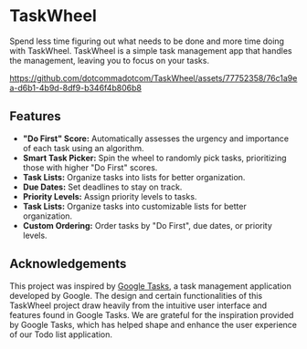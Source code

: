 # TaskWheel

Spend less time figuring out what needs to be done and more time doing with TaskWheel. TaskWheel is a simple task management app that handles the management, leaving you to focus on your tasks.



https://github.com/dotcommadotcom/TaskWheel/assets/77752358/76c1a9ea-d6b1-4b9d-8df9-b346f4b806b8



## Features
- **"Do First" Score:** Automatically assesses the urgency and importance of each task using an algorithm.
- **Smart Task Picker:**  Spin the wheel to randomly pick tasks, prioritizing those with higher "Do First" scores.
- **Task Lists:** Organize tasks into lists for better organization.
- **Due Dates:** Set deadlines to stay on track.
- **Priority Levels:** Assign priority levels to tasks.
- **Task Lists:** Organize tasks into customizable lists for better organization.
- **Custom Ordering:** Order tasks by "Do First", due dates, or priority levels.

## Acknowledgements

This project was inspired by [Google Tasks](https://g.co/kgs/vceY2Hn), a task management application developed by Google. The design and certain functionalities of this TaskWheel project draw heavily from the intuitive user interface and features found in Google Tasks. We are grateful for the inspiration provided by Google Tasks, which has helped shape and enhance the user experience of our Todo list application.
